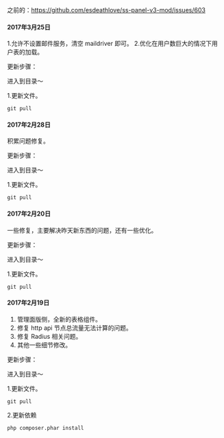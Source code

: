 之前的：https://github.com/esdeathlove/ss-panel-v3-mod/issues/603

#### 2017年3月25日

1.允许不设置邮件服务，清空 maildriver 即可。
2.优化在用户数巨大的情况下用户表的加载。

更新步骤：

进入到目录～

1.更新文件。

`git pull`

#### 2017年2月28日

积累问题修复。

更新步骤：

进入到目录～

1.更新文件。

`git pull`

#### 2017年2月20日

一些修复，主要解决昨天新东西的问题，还有一些优化。

更新步骤：

进入到目录～

1.更新文件。

`git pull`

#### 2017年2月19日

1. 管理面版侧，全新的表格组件。
2. 修复 http api 节点总流量无法计算的问题。
3. 修复 Radius 相关问题。
4. 其他一些细节修改。

更新步骤：

进入到目录～

1.更新文件。

`git pull`

2.更新依赖

`php composer.phar install`

